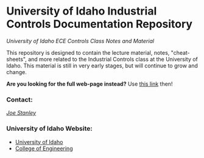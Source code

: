 # University of Idaho Industrial Controls Documentation Repository
*University of Idaho ECE Controls Class Notes and Material*


This repository is designed to contain the lecture material, notes, "cheat-sheets",
and more related to the Industrial Controls class at the University of Idaho. This
material is still in very early stages, but will continue to grow and change.

**Are you looking for the full web-page instead?**
Use [this link](https://engineerjoe440.github.io/UIdaho_ControlsClass/) then!

### Contact:
[*Joe Stanley*](mailto:joe_stanley@selinc.com)

### University of Idaho Website:
- [University of Idaho](https://www.uidaho.edu/)
- [College of Engineering](https://www.uidaho.edu/engr)
